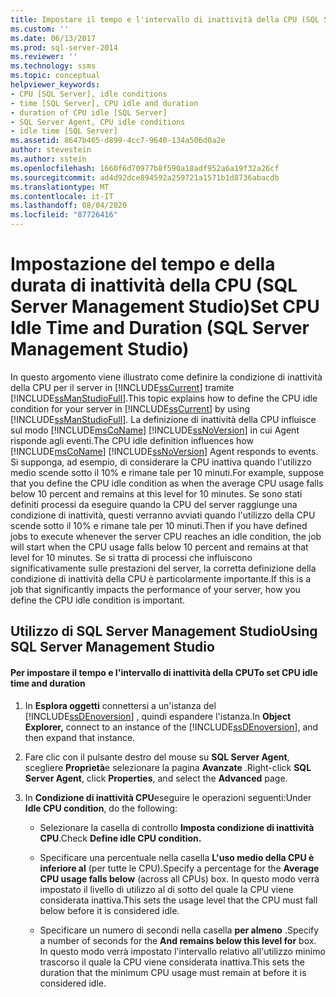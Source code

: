 ```yaml
---
title: Impostare il tempo e l'intervallo di inattività della CPU (SQL Server Management Studio) | Microsoft Docs
ms.custom: ''
ms.date: 06/13/2017
ms.prod: sql-server-2014
ms.reviewer: ''
ms.technology: ssms
ms.topic: conceptual
helpviewer_keywords:
- CPU [SQL Server], idle conditions
- time [SQL Server], CPU idle and duration
- duration of CPU idle [SQL Server]
- SQL Server Agent, CPU idle conditions
- idle time [SQL Server]
ms.assetid: 8647b465-d899-4cc7-9640-134a506d0a2e
author: stevestein
ms.author: sstein
ms.openlocfilehash: 1660f6d70977b8f590a18adf952a6a19f32a26cf
ms.sourcegitcommit: ad4d92dce894592a259721a1571b1d8736abacdb
ms.translationtype: MT
ms.contentlocale: it-IT
ms.lasthandoff: 08/04/2020
ms.locfileid: "87726416"
---
```

# <a name="set-cpu-idle-time-and-duration-sql-server-management-studio"></a><span data-ttu-id="a8c36-102">Impostazione del tempo e della durata di inattività della CPU (SQL Server Management Studio)</span><span class="sxs-lookup"><span data-stu-id="a8c36-102">Set CPU Idle Time and Duration (SQL Server Management Studio)</span></span>
  <span data-ttu-id="a8c36-103">In questo argomento viene illustrato come definire la condizione di inattività della CPU per il server in [!INCLUDE[ssCurrent](../../includes/sscurrent-md.md)] tramite [!INCLUDE[ssManStudioFull](../../includes/ssmanstudiofull-md.md)].</span><span class="sxs-lookup"><span data-stu-id="a8c36-103">This topic explains how to define the CPU idle condition for your server in [!INCLUDE[ssCurrent](../../includes/sscurrent-md.md)] by using [!INCLUDE[ssManStudioFull](../../includes/ssmanstudiofull-md.md)].</span></span> <span data-ttu-id="a8c36-104">La definizione di inattività della CPU influisce sul modo [!INCLUDE[msCoName](../../includes/msconame-md.md)] [!INCLUDE[ssNoVersion](../../includes/ssnoversion-md.md)] in cui Agent risponde agli eventi.</span><span class="sxs-lookup"><span data-stu-id="a8c36-104">The CPU idle definition influences how [!INCLUDE[msCoName](../../includes/msconame-md.md)] [!INCLUDE[ssNoVersion](../../includes/ssnoversion-md.md)] Agent responds to events.</span></span> <span data-ttu-id="a8c36-105">Si supponga, ad esempio, di considerare la CPU inattiva quando l'utilizzo medio scende sotto il 10% e rimane tale per 10 minuti.</span><span class="sxs-lookup"><span data-stu-id="a8c36-105">For example, suppose that you define the CPU idle condition as when the average CPU usage falls below 10 percent and remains at this level for 10 minutes.</span></span> <span data-ttu-id="a8c36-106">Se sono stati definiti processi da eseguire quando la CPU del server raggiunge una condizione di inattività, questi verranno avviati quando l'utilizzo della CPU scende sotto il 10% e rimane tale per 10 minuti.</span><span class="sxs-lookup"><span data-stu-id="a8c36-106">Then if you have defined jobs to execute whenever the server CPU reaches an idle condition, the job will start when the CPU usage falls below 10 percent and remains at that level for 10 minutes.</span></span> <span data-ttu-id="a8c36-107">Se si tratta di processi che influiscono significativamente sulle prestazioni del server, la corretta definizione della condizione di inattività della CPU è particolarmente importante.</span><span class="sxs-lookup"><span data-stu-id="a8c36-107">If this is a job that significantly impacts the performance of your server, how you define the CPU idle condition is important.</span></span>  
  
##  <a name="using-sql-server-management-studio"></a><a name="SSMSProcedure"></a> <span data-ttu-id="a8c36-108">Utilizzo di SQL Server Management Studio</span><span class="sxs-lookup"><span data-stu-id="a8c36-108">Using SQL Server Management Studio</span></span>  
  
#### <a name="to-set-cpu-idle-time-and-duration"></a><span data-ttu-id="a8c36-109">Per impostare il tempo e l'intervallo di inattività della CPU</span><span class="sxs-lookup"><span data-stu-id="a8c36-109">To set CPU idle time and duration</span></span>  
  
1.  <span data-ttu-id="a8c36-110">In **Esplora oggetti** connettersi a un'istanza del [!INCLUDE[ssDEnoversion](../../includes/ssdenoversion-md.md)] , quindi espandere l'istanza.</span><span class="sxs-lookup"><span data-stu-id="a8c36-110">In **Object Explorer,** connect to an instance of the [!INCLUDE[ssDEnoversion](../../includes/ssdenoversion-md.md)], and then expand that instance.</span></span>  
  
2.  <span data-ttu-id="a8c36-111">Fare clic con il pulsante destro del mouse su **SQL Server Agent**, scegliere **Proprietà**e selezionare la pagina **Avanzate** .</span><span class="sxs-lookup"><span data-stu-id="a8c36-111">Right-click **SQL Server Agent**, click **Properties**, and select the **Advanced** page.</span></span>  
  
3.  <span data-ttu-id="a8c36-112">In **Condizione di inattività CPU**eseguire le operazioni seguenti:</span><span class="sxs-lookup"><span data-stu-id="a8c36-112">Under **Idle CPU condition**, do the following:</span></span>  
  
    -   <span data-ttu-id="a8c36-113">Selezionare la casella di controllo **Imposta condizione di inattività CPU**.</span><span class="sxs-lookup"><span data-stu-id="a8c36-113">Check **Define idle CPU condition.**</span></span>  
  
    -   <span data-ttu-id="a8c36-114">Specificare una percentuale nella casella **L'uso medio della CPU è inferiore al** (per tutte le CPU).</span><span class="sxs-lookup"><span data-stu-id="a8c36-114">Specify a percentage for the **Average CPU usage falls below** (across all CPUs) box.</span></span> <span data-ttu-id="a8c36-115">In questo modo verrà impostato il livello di utilizzo al di sotto del quale la CPU viene considerata inattiva.</span><span class="sxs-lookup"><span data-stu-id="a8c36-115">This sets the usage level that the CPU must fall below before it is considered idle.</span></span>  
  
    -   <span data-ttu-id="a8c36-116">Specificare un numero di secondi nella casella **per almeno** .</span><span class="sxs-lookup"><span data-stu-id="a8c36-116">Specify a number of seconds for the **And remains below this level for** box.</span></span> <span data-ttu-id="a8c36-117">In questo modo verrà impostato l'intervallo relativo all'utilizzo minimo trascorso il quale la CPU viene considerata inattiva.</span><span class="sxs-lookup"><span data-stu-id="a8c36-117">This sets the duration that the minimum CPU usage must remain at before it is considered idle.</span></span>  
  
  
